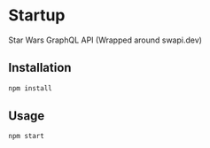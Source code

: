 # Startup

Star Wars GraphQL API (Wrapped around swapi.dev)

## Installation

```bash
npm install
```

## Usage

```bash
npm start
```